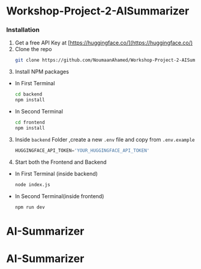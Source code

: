 # Workshop-Project-2-AISummarizer

### Installation

1. Get a free API Key at [https://huggingface.co/](https://huggingface.co/)
1. Clone the repo
   ```sh
   git clone https://github.com/NoumaanAhamed/Workshop-Project-2-AISummarizer.git
   ```
2. Install NPM packages

- In First Terminal
   ```sh
   cd backend
   npm install
   ```
- In Second Terminal
   ```sh
   cd frontend
   npm install
   ```
3. Inside `backend` Folder ,create a new `.env` file and copy from `.env.example` 
   ```js
   HUGGINGFACE_API_TOKEN='YOUR_HUGGINGFACE_API_TOKEN'
   ```
4. Start both the Frontend and Backend
- In First Terminal (inside backend)
   ```sh
   node index.js
   ```
- In Second Terminal(inside frontend)
   ```sh
   npm run dev
   ```
# AI-Summarizer
# AI-Summarizer
